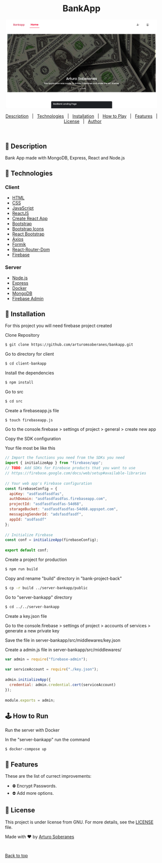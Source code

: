 # <h1 align="center">BankApp</h1>

<div align="center">
  <img src="screenshot.png"  width="500"/>
</div>

<p align="center">
  <a href="#dart-description">Description</a> &#xa0; | &#xa0; 
  <a href="#art-technologies">Technologies</a> &#xa0; | &#xa0;
  <a href="#toolbox-installation">Installation</a> &#xa0; | &#xa0;
  <a href="#joystickhow-to-play">How to Play</a> &#xa0; | &#xa0;
  <a href="#memo-features">Features</a> &#xa0; | &#xa0;
  <a href="#briefcase-license">License</a> &#xa0; | &#xa0;
  <a href="https://github.com/arturomsoberanes" target="_blank">Author</a>
</p>

<br>


## :dart: Description ##

Bank App made with MongoDB, Express, React and Node.js



## :art: Technologies ##

### Client

- [HTML](https://www.w3schools.com/html/)
- [CSS](https://www.w3schools.com/css/)
- [JavaScript](https://www.w3schools.com/js/)
- [ReactJS](https://reactjs.org/)
- [Create React App](https://create-react-app.dev/)
- [Bootstrap](https://getbootstrap.com/)
- [Bootstrap Icons](https://icons.getbootstrap.com/)
- [React Bootstrap](https://react-bootstrap.github.io/)
- [Axios](https://axios-http.com/)
- [Formik](https://formik.org/)
- [React-Router-Dom](https://v5.reactrouter.com/web/guides/quick-start)
- [Firebase](https://firebase.google.com/)

### Server

- [Node.js](https://nodejs.org/)
- [Express](https://expressjs.com/)
- [Docker](https://www.docker.com/)
- [MongoDB](https://mongodb.com/)
- [Firebase Admin](https://firebase.google.com/)


## :toolbox: Installation ##

For this project you will need firebase project created


Clone Repository

```bash
$ git clone https://github.com/arturomsoberanes/bankapp.git
```

Go to directory for client

```bash
$ cd client-bankapp
```

Install the dependencies

```bash
$ npm install 
```

Go to src

```bash
$ cd src 
```

Create a firebaseapp.js file

```bash
$ touch firebaseapp.js 
```

Go to the console.firebase > settings of project > general > create new app

Copy the SDK configuration

Your file most be like this

```javascript
// Import the functions you need from the SDKs you need
import { initializeApp } from "firebase/app";
// TODO: Add SDKs for Firebase products that you want to use
// https://firebase.google.com/docs/web/setup#available-libraries

// Your web app's Firebase configuration
const firebaseConfig = {
  apiKey: "asdfasdfasdfas",
  authDomain: "asdfasdfasdfas.firebaseapp.com",
  projectId: "asdfasdfasdfas-54d68",
  storageBucket: "asdfasdfasdfas-54d68.appspot.com",
  messagingSenderId: "adsfasdfasdf",
  appId: "asdfasdf"
};

// Initialize Firebase
const conf = initializeApp(firebaseConfig);

export default conf;

```

Create a project for production

```bash
$ npm run build
```

Copy and rename "build" directory in "bank-project-back"

```bash
$ cp -r build ../server-bankapp/public
```

Go to "server-bankapp" directory

```bash
$ cd ../../server-bankapp
```

Create a key.json file

Go to the console.firebase > settings of project > accounts of services > generate a new private key

Save the file in server-bankapp/src/middlewares/key.json

Create a admin.js file in server-bankapp/src/middlewares/


```javascript
var admin = require("firebase-admin");

var serviceAccount = require("./key.json");

admin.initializeApp({
  credential: admin.credential.cert(serviceAccount)
});

module.exports = admin;

```

## :joystick:	How to Run ##

Run the server with Docker

In the "server-bankapp" run the command

```bash
$ docker-compose up
```




## :memo: Features ##

These are the list of currect improvements:

- :no_entry: Encrypt Passwords.	
- :no_entry: Add more options.	

## :briefcase:	 License ##

This project is under license from GNU. For more details, see the [LICENSE](LICENSE) file.


Made with :heart: by <a href="https://github.com/arturomsoberanes" target="_blank">Arturo Soberanes</a>

&#xa0;

<a href="#top">Back to top</a>



